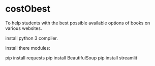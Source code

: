 # costObest
To help students with the best possible available options of books on various websites.

install python 3 compiler.

install there modules:

pip install requests 
pip install BeautifulSoup 
pip install streamlit 
